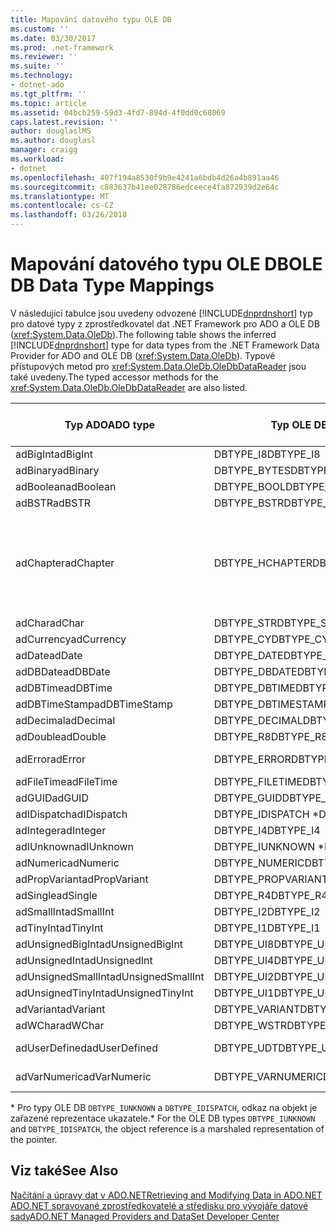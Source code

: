 ```yaml
---
title: Mapování datového typu OLE DB
ms.custom: ''
ms.date: 03/30/2017
ms.prod: .net-framework
ms.reviewer: ''
ms.suite: ''
ms.technology:
- dotnet-ado
ms.tgt_pltfrm: ''
ms.topic: article
ms.assetid: 04bcb259-59d3-4fd7-894d-4f0dd0c68069
caps.latest.revision: ''
author: douglaslMS
ms.author: douglasl
manager: craigg
ms.workload:
- dotnet
ms.openlocfilehash: 407f194a8530f9b9e4241a6bdb4d26a4b891aa46
ms.sourcegitcommit: c883637b41ee028786edceece4fa872939d2e64c
ms.translationtype: MT
ms.contentlocale: cs-CZ
ms.lasthandoff: 03/26/2018
---
```

# <a name="ole-db-data-type-mappings"></a><span data-ttu-id="d1e68-102">Mapování datového typu OLE DB</span><span class="sxs-lookup"><span data-stu-id="d1e68-102">OLE DB Data Type Mappings</span></span>
<span data-ttu-id="d1e68-103">V následující tabulce jsou uvedeny odvozené [!INCLUDE[dnprdnshort](../../../../includes/dnprdnshort-md.md)] typ pro datové typy z zprostředkovatel dat .NET Framework pro ADO a OLE DB (<xref:System.Data.OleDb>).</span><span class="sxs-lookup"><span data-stu-id="d1e68-103">The following table shows the inferred [!INCLUDE[dnprdnshort](../../../../includes/dnprdnshort-md.md)] type for data types from the .NET Framework Data Provider for ADO and OLE DB (<xref:System.Data.OleDb>).</span></span> <span data-ttu-id="d1e68-104">Typové přístupových metod pro <xref:System.Data.OleDb.OleDbDataReader> jsou také uvedeny.</span><span class="sxs-lookup"><span data-stu-id="d1e68-104">The typed accessor methods for the <xref:System.Data.OleDb.OleDbDataReader> are also listed.</span></span>  
  
|<span data-ttu-id="d1e68-105">Typ ADO</span><span class="sxs-lookup"><span data-stu-id="d1e68-105">ADO type</span></span>|<span data-ttu-id="d1e68-106">Typ OLE DB</span><span class="sxs-lookup"><span data-stu-id="d1e68-106">OLE DB type</span></span>|[!INCLUDE[dnprdnshort](../../../../includes/dnprdnshort-md.md)]<span data-ttu-id="d1e68-107"> Typ</span><span class="sxs-lookup"><span data-stu-id="d1e68-107"> type</span></span>|[!INCLUDE[dnprdnshort](../../../../includes/dnprdnshort-md.md)]<span data-ttu-id="d1e68-108"> typy přistupujícího objektu</span><span class="sxs-lookup"><span data-stu-id="d1e68-108"> typed accessor</span></span>|  
|--------------|-----------------|----------------------------------------------------------------------|--------------------------------------------------------------------------------|  
|<span data-ttu-id="d1e68-109">adBigInt</span><span class="sxs-lookup"><span data-stu-id="d1e68-109">adBigInt</span></span>|<span data-ttu-id="d1e68-110">DBTYPE_I8</span><span class="sxs-lookup"><span data-stu-id="d1e68-110">DBTYPE_I8</span></span>|<span data-ttu-id="d1e68-111">Int64</span><span class="sxs-lookup"><span data-stu-id="d1e68-111">Int64</span></span>|<span data-ttu-id="d1e68-112">GetInt64()</span><span class="sxs-lookup"><span data-stu-id="d1e68-112">GetInt64()</span></span>|  
|<span data-ttu-id="d1e68-113">adBinary</span><span class="sxs-lookup"><span data-stu-id="d1e68-113">adBinary</span></span>|<span data-ttu-id="d1e68-114">DBTYPE_BYTES</span><span class="sxs-lookup"><span data-stu-id="d1e68-114">DBTYPE_BYTES</span></span>|<span data-ttu-id="d1e68-115">Byte[]</span><span class="sxs-lookup"><span data-stu-id="d1e68-115">Byte[]</span></span>|<span data-ttu-id="d1e68-116">GetBytes()</span><span class="sxs-lookup"><span data-stu-id="d1e68-116">GetBytes()</span></span>|  
|<span data-ttu-id="d1e68-117">adBoolean</span><span class="sxs-lookup"><span data-stu-id="d1e68-117">adBoolean</span></span>|<span data-ttu-id="d1e68-118">DBTYPE_BOOL</span><span class="sxs-lookup"><span data-stu-id="d1e68-118">DBTYPE_BOOL</span></span>|<span data-ttu-id="d1e68-119">Boolean</span><span class="sxs-lookup"><span data-stu-id="d1e68-119">Boolean</span></span>|<span data-ttu-id="d1e68-120">GetBoolean()</span><span class="sxs-lookup"><span data-stu-id="d1e68-120">GetBoolean()</span></span>|  
|<span data-ttu-id="d1e68-121">adBSTR</span><span class="sxs-lookup"><span data-stu-id="d1e68-121">adBSTR</span></span>|<span data-ttu-id="d1e68-122">DBTYPE_BSTR</span><span class="sxs-lookup"><span data-stu-id="d1e68-122">DBTYPE_BSTR</span></span>|<span data-ttu-id="d1e68-123">String</span><span class="sxs-lookup"><span data-stu-id="d1e68-123">String</span></span>|<span data-ttu-id="d1e68-124">GetString()</span><span class="sxs-lookup"><span data-stu-id="d1e68-124">GetString()</span></span>|  
|<span data-ttu-id="d1e68-125">adChapter</span><span class="sxs-lookup"><span data-stu-id="d1e68-125">adChapter</span></span>|<span data-ttu-id="d1e68-126">DBTYPE_HCHAPTER</span><span class="sxs-lookup"><span data-stu-id="d1e68-126">DBTYPE_HCHAPTER</span></span>|<span data-ttu-id="d1e68-127">Podporované prostřednictvím `DataReader`.</span><span class="sxs-lookup"><span data-stu-id="d1e68-127">Supported through the `DataReader`.</span></span> <span data-ttu-id="d1e68-128">V tématu [načítání dat pomocí DataReader](../../../../docs/framework/data/adonet/retrieving-data-using-a-datareader.md).</span><span class="sxs-lookup"><span data-stu-id="d1e68-128">See [Retrieving Data Using a DataReader](../../../../docs/framework/data/adonet/retrieving-data-using-a-datareader.md).</span></span>|<span data-ttu-id="d1e68-129">GetValue()</span><span class="sxs-lookup"><span data-stu-id="d1e68-129">GetValue()</span></span>|  
|<span data-ttu-id="d1e68-130">adChar</span><span class="sxs-lookup"><span data-stu-id="d1e68-130">adChar</span></span>|<span data-ttu-id="d1e68-131">DBTYPE_STR</span><span class="sxs-lookup"><span data-stu-id="d1e68-131">DBTYPE_STR</span></span>|<span data-ttu-id="d1e68-132">String</span><span class="sxs-lookup"><span data-stu-id="d1e68-132">String</span></span>|<span data-ttu-id="d1e68-133">GetString()</span><span class="sxs-lookup"><span data-stu-id="d1e68-133">GetString()</span></span>|  
|<span data-ttu-id="d1e68-134">adCurrency</span><span class="sxs-lookup"><span data-stu-id="d1e68-134">adCurrency</span></span>|<span data-ttu-id="d1e68-135">DBTYPE_CY</span><span class="sxs-lookup"><span data-stu-id="d1e68-135">DBTYPE_CY</span></span>|<span data-ttu-id="d1e68-136">Desetinné číslo</span><span class="sxs-lookup"><span data-stu-id="d1e68-136">Decimal</span></span>|<span data-ttu-id="d1e68-137">GetDecimal()</span><span class="sxs-lookup"><span data-stu-id="d1e68-137">GetDecimal()</span></span>|  
|<span data-ttu-id="d1e68-138">adDate</span><span class="sxs-lookup"><span data-stu-id="d1e68-138">adDate</span></span>|<span data-ttu-id="d1e68-139">DBTYPE_DATE</span><span class="sxs-lookup"><span data-stu-id="d1e68-139">DBTYPE_DATE</span></span>|<span data-ttu-id="d1e68-140">DateTime</span><span class="sxs-lookup"><span data-stu-id="d1e68-140">DateTime</span></span>|<span data-ttu-id="d1e68-141">GetDateTime()</span><span class="sxs-lookup"><span data-stu-id="d1e68-141">GetDateTime()</span></span>|  
|<span data-ttu-id="d1e68-142">adDBDate</span><span class="sxs-lookup"><span data-stu-id="d1e68-142">adDBDate</span></span>|<span data-ttu-id="d1e68-143">DBTYPE_DBDATE</span><span class="sxs-lookup"><span data-stu-id="d1e68-143">DBTYPE_DBDATE</span></span>|<span data-ttu-id="d1e68-144">DateTime</span><span class="sxs-lookup"><span data-stu-id="d1e68-144">DateTime</span></span>|<span data-ttu-id="d1e68-145">GetDateTime()</span><span class="sxs-lookup"><span data-stu-id="d1e68-145">GetDateTime()</span></span>|  
|<span data-ttu-id="d1e68-146">adDBTime</span><span class="sxs-lookup"><span data-stu-id="d1e68-146">adDBTime</span></span>|<span data-ttu-id="d1e68-147">DBTYPE_DBTIME</span><span class="sxs-lookup"><span data-stu-id="d1e68-147">DBTYPE_DBTIME</span></span>|<span data-ttu-id="d1e68-148">DateTime</span><span class="sxs-lookup"><span data-stu-id="d1e68-148">DateTime</span></span>|<span data-ttu-id="d1e68-149">GetDateTime()</span><span class="sxs-lookup"><span data-stu-id="d1e68-149">GetDateTime()</span></span>|  
|<span data-ttu-id="d1e68-150">adDBTimeStamp</span><span class="sxs-lookup"><span data-stu-id="d1e68-150">adDBTimeStamp</span></span>|<span data-ttu-id="d1e68-151">DBTYPE_DBTIMESTAMP</span><span class="sxs-lookup"><span data-stu-id="d1e68-151">DBTYPE_DBTIMESTAMP</span></span>|<span data-ttu-id="d1e68-152">DateTime</span><span class="sxs-lookup"><span data-stu-id="d1e68-152">DateTime</span></span>|<span data-ttu-id="d1e68-153">GetDateTime()</span><span class="sxs-lookup"><span data-stu-id="d1e68-153">GetDateTime()</span></span>|  
|<span data-ttu-id="d1e68-154">adDecimal</span><span class="sxs-lookup"><span data-stu-id="d1e68-154">adDecimal</span></span>|<span data-ttu-id="d1e68-155">DBTYPE_DECIMAL</span><span class="sxs-lookup"><span data-stu-id="d1e68-155">DBTYPE_DECIMAL</span></span>|<span data-ttu-id="d1e68-156">Desetinné číslo</span><span class="sxs-lookup"><span data-stu-id="d1e68-156">Decimal</span></span>|<span data-ttu-id="d1e68-157">GetDecimal()</span><span class="sxs-lookup"><span data-stu-id="d1e68-157">GetDecimal()</span></span>|  
|<span data-ttu-id="d1e68-158">adDouble</span><span class="sxs-lookup"><span data-stu-id="d1e68-158">adDouble</span></span>|<span data-ttu-id="d1e68-159">DBTYPE_R8</span><span class="sxs-lookup"><span data-stu-id="d1e68-159">DBTYPE_R8</span></span>|<span data-ttu-id="d1e68-160">Double</span><span class="sxs-lookup"><span data-stu-id="d1e68-160">Double</span></span>|<span data-ttu-id="d1e68-161">GetDouble()</span><span class="sxs-lookup"><span data-stu-id="d1e68-161">GetDouble()</span></span>|  
|<span data-ttu-id="d1e68-162">adError</span><span class="sxs-lookup"><span data-stu-id="d1e68-162">adError</span></span>|<span data-ttu-id="d1e68-163">DBTYPE_ERROR</span><span class="sxs-lookup"><span data-stu-id="d1e68-163">DBTYPE_ERROR</span></span>|<span data-ttu-id="d1e68-164">ExternalException –</span><span class="sxs-lookup"><span data-stu-id="d1e68-164">ExternalException</span></span>|<span data-ttu-id="d1e68-165">GetValue()</span><span class="sxs-lookup"><span data-stu-id="d1e68-165">GetValue()</span></span>|  
|<span data-ttu-id="d1e68-166">adFileTime</span><span class="sxs-lookup"><span data-stu-id="d1e68-166">adFileTime</span></span>|<span data-ttu-id="d1e68-167">DBTYPE_FILETIME</span><span class="sxs-lookup"><span data-stu-id="d1e68-167">DBTYPE_FILETIME</span></span>|<span data-ttu-id="d1e68-168">DateTime</span><span class="sxs-lookup"><span data-stu-id="d1e68-168">DateTime</span></span>|<span data-ttu-id="d1e68-169">GetDateTime()</span><span class="sxs-lookup"><span data-stu-id="d1e68-169">GetDateTime()</span></span>|  
|<span data-ttu-id="d1e68-170">adGUID</span><span class="sxs-lookup"><span data-stu-id="d1e68-170">adGUID</span></span>|<span data-ttu-id="d1e68-171">DBTYPE_GUID</span><span class="sxs-lookup"><span data-stu-id="d1e68-171">DBTYPE_GUID</span></span>|<span data-ttu-id="d1e68-172">Identifikátor GUID</span><span class="sxs-lookup"><span data-stu-id="d1e68-172">Guid</span></span>|<span data-ttu-id="d1e68-173">GetGuid()</span><span class="sxs-lookup"><span data-stu-id="d1e68-173">GetGuid()</span></span>|  
|<span data-ttu-id="d1e68-174">adIDispatch</span><span class="sxs-lookup"><span data-stu-id="d1e68-174">adIDispatch</span></span>|<span data-ttu-id="d1e68-175">DBTYPE_IDISPATCH \*</span><span class="sxs-lookup"><span data-stu-id="d1e68-175">DBTYPE_IDISPATCH \*</span></span>|<span data-ttu-id="d1e68-176">Objekt</span><span class="sxs-lookup"><span data-stu-id="d1e68-176">Object</span></span>|<span data-ttu-id="d1e68-177">GetValue()</span><span class="sxs-lookup"><span data-stu-id="d1e68-177">GetValue()</span></span>|  
|<span data-ttu-id="d1e68-178">adInteger</span><span class="sxs-lookup"><span data-stu-id="d1e68-178">adInteger</span></span>|<span data-ttu-id="d1e68-179">DBTYPE_I4</span><span class="sxs-lookup"><span data-stu-id="d1e68-179">DBTYPE_I4</span></span>|<span data-ttu-id="d1e68-180">Int32</span><span class="sxs-lookup"><span data-stu-id="d1e68-180">Int32</span></span>|<span data-ttu-id="d1e68-181">GetInt32()</span><span class="sxs-lookup"><span data-stu-id="d1e68-181">GetInt32()</span></span>|  
|<span data-ttu-id="d1e68-182">adIUnknown</span><span class="sxs-lookup"><span data-stu-id="d1e68-182">adIUnknown</span></span>|<span data-ttu-id="d1e68-183">DBTYPE_IUNKNOWN \*</span><span class="sxs-lookup"><span data-stu-id="d1e68-183">DBTYPE_IUNKNOWN \*</span></span>|<span data-ttu-id="d1e68-184">Objekt</span><span class="sxs-lookup"><span data-stu-id="d1e68-184">Object</span></span>|<span data-ttu-id="d1e68-185">GetValue()</span><span class="sxs-lookup"><span data-stu-id="d1e68-185">GetValue()</span></span>|  
|<span data-ttu-id="d1e68-186">adNumeric</span><span class="sxs-lookup"><span data-stu-id="d1e68-186">adNumeric</span></span>|<span data-ttu-id="d1e68-187">DBTYPE_NUMERIC</span><span class="sxs-lookup"><span data-stu-id="d1e68-187">DBTYPE_NUMERIC</span></span>|<span data-ttu-id="d1e68-188">Desetinné číslo</span><span class="sxs-lookup"><span data-stu-id="d1e68-188">Decimal</span></span>|<span data-ttu-id="d1e68-189">GetDecimal()</span><span class="sxs-lookup"><span data-stu-id="d1e68-189">GetDecimal()</span></span>|  
|<span data-ttu-id="d1e68-190">adPropVariant</span><span class="sxs-lookup"><span data-stu-id="d1e68-190">adPropVariant</span></span>|<span data-ttu-id="d1e68-191">DBTYPE_PROPVARIANT</span><span class="sxs-lookup"><span data-stu-id="d1e68-191">DBTYPE_PROPVARIANT</span></span>|<span data-ttu-id="d1e68-192">Objekt</span><span class="sxs-lookup"><span data-stu-id="d1e68-192">Object</span></span>|<span data-ttu-id="d1e68-193">GetValue()</span><span class="sxs-lookup"><span data-stu-id="d1e68-193">GetValue()</span></span>|  
|<span data-ttu-id="d1e68-194">adSingle</span><span class="sxs-lookup"><span data-stu-id="d1e68-194">adSingle</span></span>|<span data-ttu-id="d1e68-195">DBTYPE_R4</span><span class="sxs-lookup"><span data-stu-id="d1e68-195">DBTYPE_R4</span></span>|<span data-ttu-id="d1e68-196">Single</span><span class="sxs-lookup"><span data-stu-id="d1e68-196">Single</span></span>|<span data-ttu-id="d1e68-197">GetFloat()</span><span class="sxs-lookup"><span data-stu-id="d1e68-197">GetFloat()</span></span>|  
|<span data-ttu-id="d1e68-198">adSmallInt</span><span class="sxs-lookup"><span data-stu-id="d1e68-198">adSmallInt</span></span>|<span data-ttu-id="d1e68-199">DBTYPE_I2</span><span class="sxs-lookup"><span data-stu-id="d1e68-199">DBTYPE_I2</span></span>|<span data-ttu-id="d1e68-200">Int16</span><span class="sxs-lookup"><span data-stu-id="d1e68-200">Int16</span></span>|<span data-ttu-id="d1e68-201">GetInt16()</span><span class="sxs-lookup"><span data-stu-id="d1e68-201">GetInt16()</span></span>|  
|<span data-ttu-id="d1e68-202">adTinyInt</span><span class="sxs-lookup"><span data-stu-id="d1e68-202">adTinyInt</span></span>|<span data-ttu-id="d1e68-203">DBTYPE_I1</span><span class="sxs-lookup"><span data-stu-id="d1e68-203">DBTYPE_I1</span></span>|<span data-ttu-id="d1e68-204">Byte</span><span class="sxs-lookup"><span data-stu-id="d1e68-204">Byte</span></span>|<span data-ttu-id="d1e68-205">GetByte()</span><span class="sxs-lookup"><span data-stu-id="d1e68-205">GetByte()</span></span>|  
|<span data-ttu-id="d1e68-206">adUnsignedBigInt</span><span class="sxs-lookup"><span data-stu-id="d1e68-206">adUnsignedBigInt</span></span>|<span data-ttu-id="d1e68-207">DBTYPE_UI8</span><span class="sxs-lookup"><span data-stu-id="d1e68-207">DBTYPE_UI8</span></span>|<span data-ttu-id="d1e68-208">UInt64</span><span class="sxs-lookup"><span data-stu-id="d1e68-208">UInt64</span></span>|<span data-ttu-id="d1e68-209">GetValue()</span><span class="sxs-lookup"><span data-stu-id="d1e68-209">GetValue()</span></span>|  
|<span data-ttu-id="d1e68-210">adUnsignedInt</span><span class="sxs-lookup"><span data-stu-id="d1e68-210">adUnsignedInt</span></span>|<span data-ttu-id="d1e68-211">DBTYPE_UI4</span><span class="sxs-lookup"><span data-stu-id="d1e68-211">DBTYPE_UI4</span></span>|<span data-ttu-id="d1e68-212">UInt32</span><span class="sxs-lookup"><span data-stu-id="d1e68-212">UInt32</span></span>|<span data-ttu-id="d1e68-213">GetValue()</span><span class="sxs-lookup"><span data-stu-id="d1e68-213">GetValue()</span></span>|  
|<span data-ttu-id="d1e68-214">adUnsignedSmallInt</span><span class="sxs-lookup"><span data-stu-id="d1e68-214">adUnsignedSmallInt</span></span>|<span data-ttu-id="d1e68-215">DBTYPE_UI2</span><span class="sxs-lookup"><span data-stu-id="d1e68-215">DBTYPE_UI2</span></span>|<span data-ttu-id="d1e68-216">UInt16</span><span class="sxs-lookup"><span data-stu-id="d1e68-216">UInt16</span></span>|<span data-ttu-id="d1e68-217">GetValue()</span><span class="sxs-lookup"><span data-stu-id="d1e68-217">GetValue()</span></span>|  
|<span data-ttu-id="d1e68-218">adUnsignedTinyInt</span><span class="sxs-lookup"><span data-stu-id="d1e68-218">adUnsignedTinyInt</span></span>|<span data-ttu-id="d1e68-219">DBTYPE_UI1</span><span class="sxs-lookup"><span data-stu-id="d1e68-219">DBTYPE_UI1</span></span>|<span data-ttu-id="d1e68-220">Byte</span><span class="sxs-lookup"><span data-stu-id="d1e68-220">Byte</span></span>|<span data-ttu-id="d1e68-221">GetByte()</span><span class="sxs-lookup"><span data-stu-id="d1e68-221">GetByte()</span></span>|  
|<span data-ttu-id="d1e68-222">adVariant</span><span class="sxs-lookup"><span data-stu-id="d1e68-222">adVariant</span></span>|<span data-ttu-id="d1e68-223">DBTYPE_VARIANT</span><span class="sxs-lookup"><span data-stu-id="d1e68-223">DBTYPE_VARIANT</span></span>|<span data-ttu-id="d1e68-224">Objekt</span><span class="sxs-lookup"><span data-stu-id="d1e68-224">Object</span></span>|<span data-ttu-id="d1e68-225">GetValue()</span><span class="sxs-lookup"><span data-stu-id="d1e68-225">GetValue()</span></span>|  
|<span data-ttu-id="d1e68-226">adWChar</span><span class="sxs-lookup"><span data-stu-id="d1e68-226">adWChar</span></span>|<span data-ttu-id="d1e68-227">DBTYPE_WSTR</span><span class="sxs-lookup"><span data-stu-id="d1e68-227">DBTYPE_WSTR</span></span>|<span data-ttu-id="d1e68-228">String</span><span class="sxs-lookup"><span data-stu-id="d1e68-228">String</span></span>|<span data-ttu-id="d1e68-229">GetString()</span><span class="sxs-lookup"><span data-stu-id="d1e68-229">GetString()</span></span>|  
|<span data-ttu-id="d1e68-230">adUserDefined</span><span class="sxs-lookup"><span data-stu-id="d1e68-230">adUserDefined</span></span>|<span data-ttu-id="d1e68-231">DBTYPE_UDT</span><span class="sxs-lookup"><span data-stu-id="d1e68-231">DBTYPE_UDT</span></span>|<span data-ttu-id="d1e68-232">Nepodporuje se</span><span class="sxs-lookup"><span data-stu-id="d1e68-232">not supported</span></span>||  
|<span data-ttu-id="d1e68-233">adVarNumeric</span><span class="sxs-lookup"><span data-stu-id="d1e68-233">adVarNumeric</span></span>|<span data-ttu-id="d1e68-234">DBTYPE_VARNUMERIC</span><span class="sxs-lookup"><span data-stu-id="d1e68-234">DBTYPE_VARNUMERIC</span></span>|<span data-ttu-id="d1e68-235">Nepodporuje se</span><span class="sxs-lookup"><span data-stu-id="d1e68-235">not supported</span></span>||  
  
 <span data-ttu-id="d1e68-236">\* Pro typy OLE DB `DBTYPE_IUNKNOWN` a `DBTYPE_IDISPATCH`, odkaz na objekt je zařazené reprezentace ukazatele.</span><span class="sxs-lookup"><span data-stu-id="d1e68-236">\* For the OLE DB types `DBTYPE_IUNKNOWN` and `DBTYPE_IDISPATCH`, the object reference is a marshaled representation of the pointer.</span></span>  
  
## <a name="see-also"></a><span data-ttu-id="d1e68-237">Viz také</span><span class="sxs-lookup"><span data-stu-id="d1e68-237">See Also</span></span>  
 [<span data-ttu-id="d1e68-238">Načítání a úpravy dat v ADO.NET</span><span class="sxs-lookup"><span data-stu-id="d1e68-238">Retrieving and Modifying Data in ADO.NET</span></span>](../../../../docs/framework/data/adonet/retrieving-and-modifying-data.md)  
 [<span data-ttu-id="d1e68-239">ADO.NET spravované zprostředkovatelé a středisku pro vývojáře datové sady</span><span class="sxs-lookup"><span data-stu-id="d1e68-239">ADO.NET Managed Providers and DataSet Developer Center</span></span>](http://go.microsoft.com/fwlink/?LinkId=217917)

